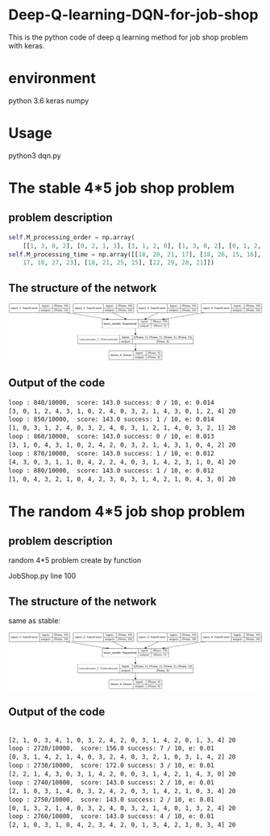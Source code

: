 # Deep-Q-learning-DQN-for-job-shop
This is the python code of deep q learning method for job shop problem with keras.

# environment

python 3.6 
keras 
numpy

# Usage 

python3 dqn.py

# The stable 4*5 job shop problem 

## problem description

```python 
self.M_processing_order = np.array(
    [[1, 3, 0, 2], [0, 2, 1, 3], [3, 1, 2, 0], [1, 3, 0, 2], [0, 1, 2, 3]])
self.M_processing_time = np.array([[18, 20, 21, 17], [18, 26, 15, 16], [
    17, 18, 27, 23], [18, 21, 25, 15], [22, 29, 28, 21]])
```


## The structure of the network

![model](model.png)

## Output of the code 

``` txt
loop : 840/10000,  score: 143.0 success: 0 / 10, e: 0.014
[3, 0, 1, 2, 4, 3, 1, 0, 2, 4, 0, 3, 2, 1, 4, 3, 0, 1, 2, 4] 20
loop : 850/10000,  score: 143.0 success: 1 / 10, e: 0.014
[1, 0, 3, 1, 2, 4, 0, 3, 2, 4, 0, 3, 1, 2, 1, 4, 0, 3, 2, 1] 20
loop : 860/10000,  score: 143.0 success: 0 / 10, e: 0.013
[3, 1, 0, 4, 3, 1, 0, 2, 4, 2, 0, 3, 2, 1, 4, 3, 1, 0, 4, 2] 20
loop : 870/10000,  score: 143.0 success: 1 / 10, e: 0.012
[4, 3, 0, 3, 1, 1, 0, 4, 2, 2, 4, 0, 3, 1, 4, 2, 3, 1, 0, 4] 20
loop : 880/10000,  score: 143.0 success: 1 / 10, e: 0.012
[1, 0, 4, 3, 2, 1, 0, 4, 2, 3, 0, 3, 1, 4, 2, 1, 0, 4, 3, 0] 20
```

# The random 4*5 job shop problem 

## problem description

random 4*5 problem create by function 

JobShop.py line 100

## The structure of the network

same as stable: 

![model](model.png)

## Output of the code 

``` txt

[2, 1, 0, 3, 4, 1, 0, 3, 2, 4, 2, 0, 3, 1, 4, 2, 0, 1, 3, 4] 20
loop : 2720/10000,  score: 156.0 success: 7 / 10, e: 0.01
[0, 3, 1, 4, 2, 1, 4, 0, 3, 2, 4, 0, 3, 2, 1, 0, 3, 1, 4, 2] 20
loop : 2730/10000,  score: 172.0 success: 3 / 10, e: 0.01
[2, 2, 1, 4, 3, 0, 3, 1, 4, 2, 0, 0, 3, 1, 4, 2, 1, 4, 3, 0] 20
loop : 2740/10000,  score: 143.0 success: 2 / 10, e: 0.01
[2, 1, 0, 3, 1, 4, 0, 3, 2, 4, 2, 0, 3, 1, 4, 2, 1, 0, 3, 4] 20
loop : 2750/10000,  score: 143.0 success: 2 / 10, e: 0.01
[0, 1, 3, 2, 1, 4, 0, 3, 2, 4, 0, 3, 2, 1, 4, 0, 1, 3, 2, 4] 20
loop : 2760/10000,  score: 143.0 success: 4 / 10, e: 0.01
[2, 1, 0, 3, 1, 0, 4, 2, 3, 4, 2, 0, 1, 3, 4, 2, 1, 0, 3, 4] 20

```

